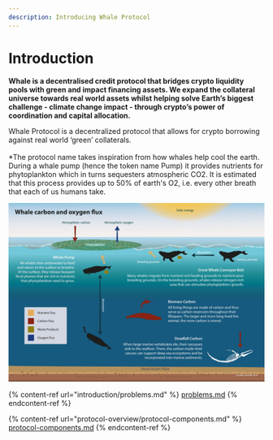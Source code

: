 ```yaml
---
description: Introducing Whale Protocol
---
```


# Introduction

**Whale is a decentralised credit protocol that bridges crypto liquidity pools with green and impact financing assets. We expand the collateral universe towards real world assets whilst helping solve Earth’s biggest challenge - climate change impact - through crypto’s power of coordination and capital allocation.**

Whale Protocol is a decentralized protocol that allows for crypto borrowing against real world ‘green’ collaterals.\
\
\*The protocol name takes inspiration from how whales help cool the earth. During a whale pump (hence the token name Pump) it provides nutrients for phytoplankton which in turns sequesters atmospheric CO2. It is estimated that this process provides up to 50% of earth's O2, i.e. every other breath that each of us humans take.

![Credit: Grid Arendal](<.gitbook/assets/Whale carbon and oxygen flux.jpeg>)

{% content-ref url="introduction/problems.md" %}
[problems.md](introduction/problems.md)
{% endcontent-ref %}

{% content-ref url="protocol-overview/protocol-components.md" %}
[protocol-components.md](protocol-overview/protocol-components.md)
{% endcontent-ref %}
